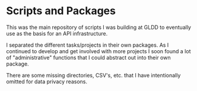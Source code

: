 # Scripts and Packages

This was the main repository of scripts I was building at GLDD to eventually use as the basis for an API infrastructure.

I separated the different tasks/projects in their own packages. As I continued to develop and get involved with more projects I soon found a lot of "administrative" functions that I could abstract out into their own package.

There are some missing directories, CSV's, etc. that I have intentionally omitted for data privacy reasons.


